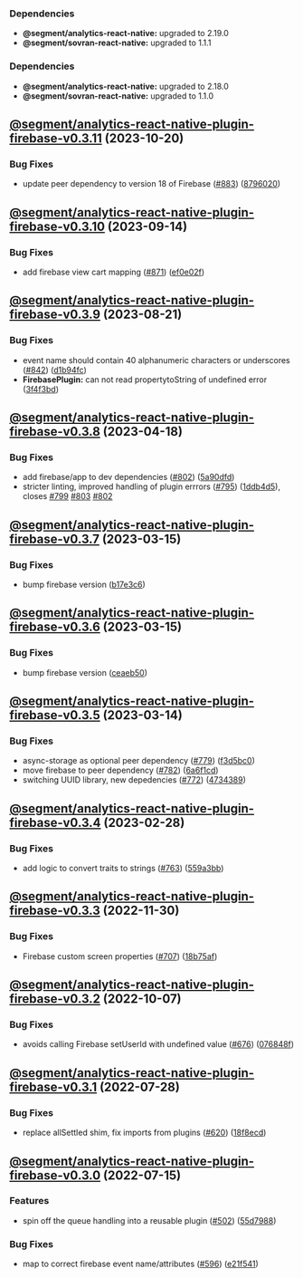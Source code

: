 ### Dependencies

* **@segment/analytics-react-native:** upgraded to 2.19.0
* **@segment/sovran-react-native:** upgraded to 1.1.1

### Dependencies

* **@segment/analytics-react-native:** upgraded to 2.18.0
* **@segment/sovran-react-native:** upgraded to 1.1.0

## [@segment/analytics-react-native-plugin-firebase-v0.3.11](https://github.com/segmentio/analytics-react-native/compare/@segment/analytics-react-native-plugin-firebase-v0.3.10...@segment/analytics-react-native-plugin-firebase-v0.3.11) (2023-10-20)


### Bug Fixes

* update peer dependency to version 18 of Firebase ([#883](https://github.com/segmentio/analytics-react-native/issues/883)) ([8796020](https://github.com/segmentio/analytics-react-native/commit/87960204260bf3aa14ad5f7d777b2f7bbb42c018))

## [@segment/analytics-react-native-plugin-firebase-v0.3.10](https://github.com/segmentio/analytics-react-native/compare/@segment/analytics-react-native-plugin-firebase-v0.3.9...@segment/analytics-react-native-plugin-firebase-v0.3.10) (2023-09-14)


### Bug Fixes

* add firebase view cart mapping ([#871](https://github.com/segmentio/analytics-react-native/issues/871)) ([ef0e02f](https://github.com/segmentio/analytics-react-native/commit/ef0e02fcc247e722c0119e3420812d855a2fe5c1))

## [@segment/analytics-react-native-plugin-firebase-v0.3.9](https://github.com/segmentio/analytics-react-native/compare/@segment/analytics-react-native-plugin-firebase-v0.3.8...@segment/analytics-react-native-plugin-firebase-v0.3.9) (2023-08-21)


### Bug Fixes

* event name should contain 40 alphanumeric characters or underscores ([#842](https://github.com/segmentio/analytics-react-native/issues/842)) ([d1b94fc](https://github.com/segmentio/analytics-react-native/commit/d1b94fc31eb6082da9d527a40a9d6667f9ced2bb))
* **FirebasePlugin:** can not read propertytoString of undefined error ([3f4f3bd](https://github.com/segmentio/analytics-react-native/commit/3f4f3bd3bceaabec70673b23afde8e516aba086f))

## [@segment/analytics-react-native-plugin-firebase-v0.3.8](https://github.com/segmentio/analytics-react-native/compare/@segment/analytics-react-native-plugin-firebase-v0.3.7...@segment/analytics-react-native-plugin-firebase-v0.3.8) (2023-04-18)


### Bug Fixes

* add firebase/app to dev dependencies ([#802](https://github.com/segmentio/analytics-react-native/issues/802)) ([5a90dfd](https://github.com/segmentio/analytics-react-native/commit/5a90dfd7173865f9f3f34b95dd37724410214252))
* stricter linting, improved handling of plugin errrors ([#795](https://github.com/segmentio/analytics-react-native/issues/795)) ([1ddb4d5](https://github.com/segmentio/analytics-react-native/commit/1ddb4d571df794bc7eaa5c5302ed27b90faf9a73)), closes [#799](https://github.com/segmentio/analytics-react-native/issues/799) [#803](https://github.com/segmentio/analytics-react-native/issues/803) [#802](https://github.com/segmentio/analytics-react-native/issues/802)

## [@segment/analytics-react-native-plugin-firebase-v0.3.7](https://github.com/segmentio/analytics-react-native/compare/@segment/analytics-react-native-plugin-firebase-v0.3.6...@segment/analytics-react-native-plugin-firebase-v0.3.7) (2023-03-15)


### Bug Fixes

* bump firebase version ([b17e3c6](https://github.com/segmentio/analytics-react-native/commit/b17e3c645fd3493912c59f0156f62bdc073c275d))

## [@segment/analytics-react-native-plugin-firebase-v0.3.6](https://github.com/segmentio/analytics-react-native/compare/@segment/analytics-react-native-plugin-firebase-v0.3.5...@segment/analytics-react-native-plugin-firebase-v0.3.6) (2023-03-15)


### Bug Fixes

* bump firebase version ([ceaeb50](https://github.com/segmentio/analytics-react-native/commit/ceaeb50d5457e5d5cfd217239a52bee6a53f534a))

## [@segment/analytics-react-native-plugin-firebase-v0.3.5](https://github.com/segmentio/analytics-react-native/compare/@segment/analytics-react-native-plugin-firebase-v0.3.4...@segment/analytics-react-native-plugin-firebase-v0.3.5) (2023-03-14)


### Bug Fixes

* async-storage as optional peer dependency ([#779](https://github.com/segmentio/analytics-react-native/issues/779)) ([f3d5bc0](https://github.com/segmentio/analytics-react-native/commit/f3d5bc024fe3ae988386aac8b9f6f3fc6d84677a))
* move firebase to peer dependency ([#782](https://github.com/segmentio/analytics-react-native/issues/782)) ([6a6f1cd](https://github.com/segmentio/analytics-react-native/commit/6a6f1cdf247fb82d763a7ab04514e7c515ee810c))
* switching UUID library, new depedencies ([#772](https://github.com/segmentio/analytics-react-native/issues/772)) ([4734389](https://github.com/segmentio/analytics-react-native/commit/4734389dd6c9debd08f6be0b59d3192428586ed9))

## [@segment/analytics-react-native-plugin-firebase-v0.3.4](https://github.com/segmentio/analytics-react-native/compare/@segment/analytics-react-native-plugin-firebase-v0.3.3...@segment/analytics-react-native-plugin-firebase-v0.3.4) (2023-02-28)


### Bug Fixes

* add logic to convert traits to strings ([#763](https://github.com/segmentio/analytics-react-native/issues/763)) ([559a3bb](https://github.com/segmentio/analytics-react-native/commit/559a3bb70654faee04546b4f18ed6f340d5712db))

## [@segment/analytics-react-native-plugin-firebase-v0.3.3](https://github.com/segmentio/analytics-react-native/compare/@segment/analytics-react-native-plugin-firebase-v0.3.2...@segment/analytics-react-native-plugin-firebase-v0.3.3) (2022-11-30)


### Bug Fixes

* Firebase custom screen properties ([#707](https://github.com/segmentio/analytics-react-native/issues/707)) ([18b75af](https://github.com/segmentio/analytics-react-native/commit/18b75af1bb38246d75ccbfba06d6d972c6db0339))

## [@segment/analytics-react-native-plugin-firebase-v0.3.2](https://github.com/segmentio/analytics-react-native/compare/@segment/analytics-react-native-plugin-firebase-v0.3.1...@segment/analytics-react-native-plugin-firebase-v0.3.2) (2022-10-07)


### Bug Fixes

* avoids calling Firebase setUserId with undefined value ([#676](https://github.com/segmentio/analytics-react-native/issues/676)) ([076848f](https://github.com/segmentio/analytics-react-native/commit/076848f9fffbd9bcf126805b177f4d62029017b2))

## [@segment/analytics-react-native-plugin-firebase-v0.3.1](https://github.com/segmentio/analytics-react-native/compare/@segment/analytics-react-native-plugin-firebase-v0.3.0...@segment/analytics-react-native-plugin-firebase-v0.3.1) (2022-07-28)


### Bug Fixes

* replace allSettled shim, fix imports from plugins ([#620](https://github.com/segmentio/analytics-react-native/issues/620)) ([18f8ecd](https://github.com/segmentio/analytics-react-native/commit/18f8ecdb291d8c5ecb02e087aa0043df4fc72e97))

## [@segment/analytics-react-native-plugin-firebase-v0.3.0](https://github.com/segmentio/analytics-react-native/compare/@segment/analytics-react-native-plugin-firebase-v0.2.1...@segment/analytics-react-native-plugin-firebase-v0.3.0) (2022-07-15)


### Features

* spin off the queue handling into a reusable plugin ([#502](https://github.com/segmentio/analytics-react-native/issues/502)) ([55d7988](https://github.com/segmentio/analytics-react-native/commit/55d798821163d5a41902a6bc099b1bfcbd853a17))


### Bug Fixes

* map to correct firebase event name/attributes ([#596](https://github.com/segmentio/analytics-react-native/issues/596)) ([e21f541](https://github.com/segmentio/analytics-react-native/commit/e21f541725622135cbe5a3d417689325b8a8d2e3))
